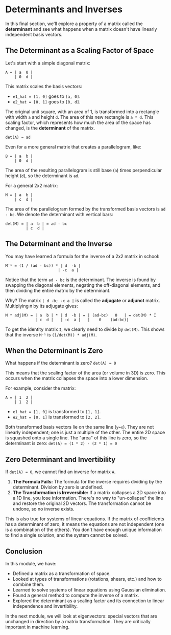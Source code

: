 # Determinants and Inverses

In this final section, we'll explore a property of a matrix called the **determinant** and see what happens when a matrix doesn't have linearly independent basis vectors.

## The Determinant as a Scaling Factor of Space

Let's start with a simple diagonal matrix:
<pre class="language-text"><code class="language-text">A = | a  0 |
    | 0  d |
</code></pre>

This matrix scales the basis vectors:
*   `e1_hat = [1, 0]` goes to `[a, 0]`.
*   `e2_hat = [0, 1]` goes to `[0, d]`.

The original unit square, with an area of 1, is transformed into a rectangle with width `a` and height `d`. The area of this new rectangle is `a * d`. This scaling factor, which represents how much the area of the space has changed, is the **determinant** of the matrix.

`det(A) = ad`

Even for a more general matrix that creates a parallelogram, like:
<pre class="language-text"><code class="language-text">B = | a  b |
    | 0  d |
</code></pre>
The area of the resulting parallelogram is still base (`a`) times perpendicular height (`d`), so the determinant is `ad`.

For a general 2x2 matrix:
<pre class="language-text"><code class="language-text">M = | a  b |
    | c  d |
</code></pre>
The area of the parallelogram formed by the transformed basis vectors is `ad - bc`.
We denote the determinant with vertical bars:
<pre class="language-text"><code class="language-text">det(M) = | a  b | = ad - bc
         | c  d |
</code></pre>

## The Determinant and the Inverse

You may have learned a formula for the inverse of a 2x2 matrix in school:
<pre class="language-text"><code class="language-text">M⁻¹ = (1 / (ad - bc)) * | d  -b |
                       | -c  a |
</code></pre>

Notice that the term `ad - bc` is the determinant. The inverse is found by swapping the diagonal elements, negating the off-diagonal elements, and then dividing the entire matrix by the determinant.

Why? The matrix `| d -b; -c a |` is called the **adjugate** or **adjunct** matrix. Multiplying `M` by its adjugate gives:
<pre class="language-text"><code class="language-text">M * adj(M) = | a  b | * | d  -b | = | (ad-bc)   0   | = det(M) * I
             | c  d |   | -c  a |   |    0    (ad-bc)|
</code></pre>

To get the identity matrix `I`, we clearly need to divide by `det(M)`. This shows that the inverse `M⁻¹` is `(1/det(M)) * adj(M)`.

## When the Determinant is Zero

What happens if the determinant is zero?
`det(A) = 0`

This means that the scaling factor of the area (or volume in 3D) is zero. This occurs when the matrix collapses the space into a lower dimension.

For example, consider the matrix:
<pre class="language-text"><code class="language-text">A = | 1  2 |
    | 1  2 |
</code></pre>

*   `e1_hat = [1, 0]` is transformed to `[1, 1]`.
*   `e2_hat = [0, 1]` is transformed to `[2, 2]`.

Both transformed basis vectors lie on the same line (`y=x`). They are not linearly independent; one is just a multiple of the other. The entire 2D space is squashed onto a single line. The "area" of this line is zero, so the determinant is zero:
`det(A) = (1 * 2) - (2 * 1) = 0`

## Zero Determinant and Invertibility

If `det(A) = 0`, we cannot find an inverse for matrix `A`.
1.  **The Formula Fails:** The formula for the inverse requires dividing by the determinant. Division by zero is undefined.
2.  **The Transformation is Irreversible:** If a matrix collapses a 2D space into a 1D line, you lose information. There's no way to "un-collapse" the line and restore the original 2D vectors. The transformation cannot be undone, so no inverse exists.

This is also true for systems of linear equations. If the matrix of coefficients has a determinant of zero, it means the equations are not independent (one is a combination of the others). You don't have enough unique information to find a single solution, and the system cannot be solved.

## Conclusion

In this module, we have:
*   Defined a matrix as a transformation of space.
*   Looked at types of transformations (rotations, shears, etc.) and how to combine them.
*   Learned to solve systems of linear equations using Gaussian elimination.
*   Found a general method to compute the inverse of a matrix.
*   Explored the determinant as a scaling factor and its connection to linear independence and invertibility.

In the next module, we will look at eigenvectors: special vectors that are unchanged in direction by a matrix transformation. They are critically important in machine learning.
